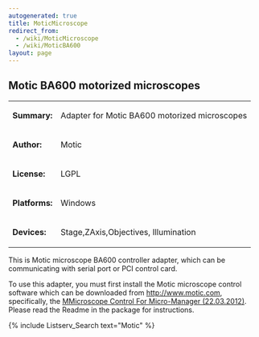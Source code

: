 ```yaml
---
autogenerated: true
title: MoticMicroscope
redirect_from:
  - /wiki/MoticMicroscope
  - /wiki/MoticBA600
layout: page
---
```


## Motic BA600 motorized microscopes

<table>
<tr>
<td markdown="1">

**Summary:**

</td>
<td markdown="1">

Adapter for Motic BA600 motorized microscopes

</td>
</tr>
<tr>
<td markdown="1">

**Author:**

</td>
<td markdown="1">

Motic

</td>
</tr>
<tr>
<td markdown="1">

**License:**

</td>
<td markdown="1">

LGPL

</td>
</tr>
<tr>
<td markdown="1">

**Platforms:**

</td>
<td markdown="1">

Windows

</td>
</tr>
<tr>
<td markdown="1" valign='top'>

**Devices:**

</td>
<td markdown="1">

Stage,ZAxis,Objectives, Illumination

</td>
</tr>
</table>

This is Motic microscope BA600 controller adapter, which can be
communicating with serial port or PCI control card.

To use this adapter, you must first install the Motic microscope control
software which can be downloaded from
[<http://www.motic.com>](http://www.motic.com), specifically, the
[MMicroscope Control For Micro-Manager
(22.03.2012)](http://www.motic.com/Download.aspx?r=AP&lang=en). Please
read the Readme in the package for instructions.

{% include Listserv_Search text="Motic" %}

